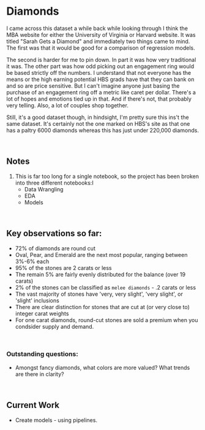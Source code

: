 # Diamonds

I came across this dataset a while back while looking through I think the MBA website for either the University of Virginia or Harvard website. It was titled "Sarah Gets a Diamond" and immediately two things came to mind. The first was that it would be good for a comparison of regression models.

The second is harder for me to pin down. In part it was how very traditional it was. The other part was how odd picking out an engagement ring would be based strictly off the numbers. I understand that not everyone has the means or the high earning potential HBS grads have that they can bank on and so are price sensitive. But I can't imagine anyone just basing the purchase of an engagement ring off a metric like caret per dollar. There's a lot of hopes and emotions tied up in that. And if there's not, that probably very telling. Also, a lot of couples shop together.

Still, it's a good dataset though, in hindsight, I'm pretty sure this ins't the same dataset. It's certainly not the one marked on HBS's site as that one has a paltry 6000 diamonds whereas this has just under 220,000 diamonds.

<br>

## Notes
 1. This is far too long for a single notebook, so the project has been broken into three different notebooks:I
    - Data Wrangling
    - EDA
    - Models
    
<br>

##  Key observations so far:
 * 72% of diamonds are round cut
 * Oval, Pear, and Emerald are the next most popular, ranging between 3%-6% each
 * 95% of the stones are 2 carats or less
 * The remain 5% are fairly evenly distributed for the balance (over 19 carats)
 * 2% of the stones can be classified as `melee diamonds` - .2 carats or less
 * The vast majority of stones have 'very, very slight', 'very slight', or 'slight' inclusions
 * There are clear distinction for stones that are cut at (or very close to) integer carat weights
 * For one carat diamonds, round-cut stones are sold a premium when you condsider supply and demand.

<br>

### Outstanding questions:
 * Amongst fancy diamonds, what colors are more valued? What trends are there in clarity?

<br>

 ## Current Work
 * Create models - using pipelines.
